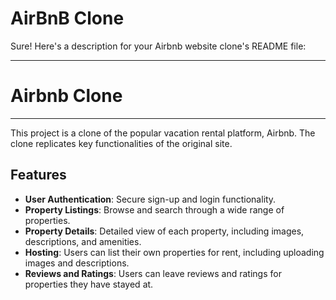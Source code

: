 # AirBnB Clone

Sure! Here's a description for your Airbnb website clone's README file:

---

# Airbnb Clone

---

This project is a clone of the popular vacation rental platform, Airbnb. The clone replicates key functionalities of the original site.
## Features

- **User Authentication**: Secure sign-up and login functionality.
- **Property Listings**: Browse and search through a wide range of properties.
- **Property Details**: Detailed view of each property, including images, descriptions, and amenities.
- **Hosting**: Users can list their own properties for rent, including uploading images and descriptions.
- **Reviews and Ratings**: Users can leave reviews and ratings for properties they have stayed at.

